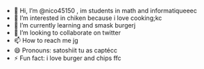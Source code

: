 - 👋 Hi, I’m @nico45150 , im students in math and informatiqueeec
- 👀 I’m interested in chiken because i love cooking;kc
- 🌱 I’m currently learning and smask burgerj
- 💞️ I’m looking to collaborate on twitter 
- 📫 How to reach me jg
- 😄 Pronouns: satoshiit tu as captécc
- ⚡ Fun fact: i love burger and chips
ffc
<!---
nico45150/nico45150 is a ✨ special ✨ repository because its `README.md` (this file) appears on your GitHub profile.
You can click the Preview link to take a look at your changes.
--->
